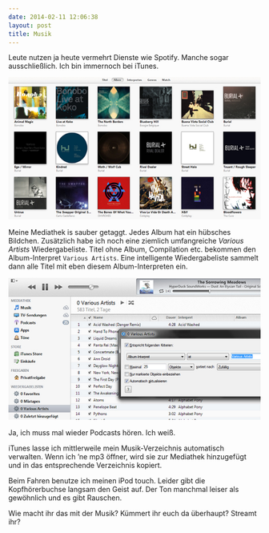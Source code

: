 ```yaml
---
date: 2014-02-11 12:06:38
layout: post
title: Musik
---
```

Leute nutzen ja heute vermehrt Dienste wie Spotify. Manche sogar ausschließlich. Ich bin immernoch bei iTunes.

![iTunes: Various Artists](/img/posts/itunes-album-cover.jpg)

Meine Mediathek is sauber getaggt. Jedes Album hat ein hübsches Bildchen. Zusätzlich habe ich noch eine ziemlich umfangreiche _Various Artists_ Wiedergabeliste. Titel ohne Album, Compilation etc. bekommen den Album-Interpret `Various Artists`. Eine intelligente Wiedergabeliste sammelt dann alle Titel mit eben diesem Album-Interpreten ein.

![iTunes: Various Artists](/img/posts/itunes-various-artists.jpg)

Ja, ich muss mal wieder Podcasts hören. Ich weiß.

iTunes lasse ich mittlerweile mein Musik-Verzeichnis automatisch verwalten. Wenn ich ’ne mp3 öffner, wird sie zur Mediathek hinzugefügt und in das entsprechende Verzeichnis kopiert.

Beim Fahren benutze ich meinen iPod touch. Leider gibt die Kopfhörerbuchse langsam den Geist auf. Der Ton manchmal leiser als gewöhnlich und es gibt Rauschen.

Wie macht ihr das mit der Musik? Kümmert ihr euch da überhaupt? Streamt ihr?
